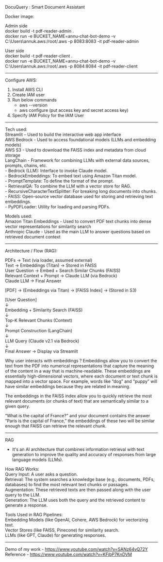 DocuQuery : Smart Document Assistant                                                                                                                                                      

Docker image:

Admin side                                                                                                                              
docker build -t pdf-reader-admin .                                                                                                                                                      
docker run -e BUCKET_NAME=annu-chat-bot-demo -v C:\Users\annuk\.aws:/root/.aws -p 8083:8083 -it pdf-reader-admin                                                                                                                              

User side                                                                                                                              
docker build -t pdf-reader-client .                                                                                                                              
docker run -e BUCKET_NAME=annu-chat-bot-demo -v C:\Users\annuk\.aws:/root/.aws -p 8084:8084 -it pdf-reader-client                                                                                                                             

--------

Configure AWS:
1. Install AWS CLI                                                                                                                              
2. Create IAM user                                                                                                                              
3. Run below commands                                                                                                                              
   - aws --version                                                                                                                              
   - aws configure (put access key and secret access key)                                                                                                                              
4. Specify IAM Policy for the IAM User                                                                                                                              

----------

Tech used:                                                                                                                              
Streamlit – Used to build the interactive web app interface                                                                                                                                                                               
AWS Bedrock - Used to access foundational models (LLMs and embedding models)                                                                                                                                                                 
AWS S3 - Used to download the FAISS index and metadata from cloud storage                                                                                                                                                                 
LangChain - Framework for combining LLMs with external data sources, prompts, chains, etc.                                                                                                                                                   
       - Bedrock (LLM): Interface to invoke Claude model.                                                                                                                                                                 
       - BedrockEmbeddings: To embed text using Amazon Titan model.                                                                                                                                                                 
       - PromptTemplate: To define the format of the prompt.                                                                                                                                                                 
       - RetrievalQA: To combine the LLM with a vector store for RAG.                                                                                                                                                                 
       - RecursiveCharacterTextSplitter: For breaking long documents into chunks.                                                                                                                                                            
       - FAISS: Open-source vector database used for storing and retrieving text embeddings.                                                                                                                                                  
       - PyPDFLoader: Utility for loading and parsing PDFs.                                                                                                                                                                 

Models used:                                                                                                                                                      
Amazon Titan Embeddings - Used to convert PDF text chunks into dense vector representations for similarity search                                                                                                                            
Anthropic Claude - Used as the main LLM to answer questions based on retrieved document context

----------

Architecture / Flow (RAG):

PDFs → Text (via loader, assumed external)                                                                                                                                                                                 
Text → Embeddings (Titan) → Stored in FAISS                                                                                                                                                                                 
User Question → Embed + Search Similar Chunks (FAISS)                                                                                                                                                                                 
Relevant Context + Prompt → Claude LLM (via Bedrock)                                                                                                                                                                                 
Claude LLM → Final Answer                                                                                                                                                                                 
                                                                                                                                                                                                                                                                                                                                                                  
[PDF] → (Embeddings via Titan) → [FAISS Index] → (Stored in S3)                                                                                                                                                                               

[User Question]                                                                                                                                                                                 
    ↓                                                                                                                                                                                 
Embedding + Similarity Search (FAISS)                                                                                                                                                                                 
    ↓                                                                                                                                                                                 
Top-K Relevant Chunks (Context)                                                                                                                                                                                 
    ↓                                                                                                                                                                                 
Prompt Construction (LangChain)                                                                                                                                                                                 
    ↓                                                                                                                                                                                 
LLM Query (Claude v2.1 via Bedrock)                                                                                                                                                                                                                                                                                                                                                                  
    ↓                                                                                                                                                                                 
Final Answer → Display via Streamlit                                                                                                                                                                                 


Why user interacts with embeddings ?
Embeddings allow you to convert the text from the PDF into numerical representations that capture the meaning of the content in a way that is machine-readable.
These embeddings are essentially high-dimensional vectors, where each document or text chunk is mapped into a vector space.
For example, words like “dog” and “puppy” will have similar embeddings because they are related in meaning.

The embeddings in the FAISS index allow you to quickly retrieve the most relevant documents (or chunks of text) that are semantically similar to a given query.

“What is the capital of France?” and your document contains the answer “Paris is the capital of France,”
the embeddings of these two will be similar enough that FAISS can retrieve the relevant chunk.

----------
RAG 
- It's an AI architecture that combines information retrieval with text generation to improve the quality and accuracy of responses from large language models (LLMs).
  
How RAG Works:                                                                                   
Query Input: A user asks a question.                                                                                   
Retrieval: The system searches a knowledge base (e.g., documents, PDFs, databases) to find the most relevant text chunks or passages.                                                                                   
Augmentation: These retrieved texts are then passed along with the user query to the LLM.                                                                                   
Generation: The LLM uses both the query and the retrieved content to generate a response.                                                                                   

Tools Used in RAG Pipelines:                                                                                   
Embedding Models (like OpenAI, Cohere, AWS Bedrock) for vectorizing text.                                                                                   
Vector Stores (like FAISS, Pinecone) for similarity search.                                                                                   
LLMs (like GPT, Claude) for generating responses.                                                                                   

----------

Demo of my work - https://www.youtube.com/watch?v=SANz64vQ72Y                                                 
Reference - https://www.youtube.com/watch?v=KFibP7KnDVM
